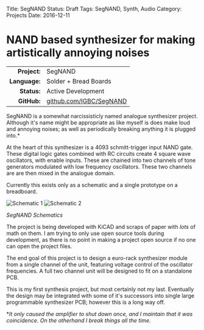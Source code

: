 Title: SegNAND
Status: Draft
Tags: SegNAND, Synth, Audio
Category: Projects
Date: 2016-12-11

NAND based synthesizer for making artistically annoying noises
==============================================================

|             |                       |
|------------:|-----------------------|
|**Project:** | SegNAND               |
|**Language:**| Solder + Bread Boards |
|**Status:**  | Active Development    |
|**GitHub:**  | [github.com/IGBC/SegNAND](https://github.com/IGBC/SegNAND)|

SegNAND is a somewhat narcissisticly named analogue synthesizer project. Although it's name might be appropriate as like myself is does make loud and annoying noises; as well as periodically breaking anything it is plugged into.*

At the heart of this synthesizer is a 4093 schmitt-trigger input NAND gate. These digital logic gates combined with RC circuits create 4 square wave oscillators, with enable inputs. These are chained into two channels of tone generators modulated with low frequency oscillators. These two channels are are then mixed in the analogue domain.

Currently this exists only as a schematic and a single prototype on a breadboard.

![Schematic 1]({filename}/Projects/SegNAND-Schematic1.svg)
![Schematic 2]({filename}/Projects/SegNAND-Schematic2.svg)

*SegNAND Schematics*

The project is being developed with KiCAD and scraps of paper with *lots* of math on them. I am trying to only use open source tools during development, as there is no point in making a project open source if no one can open the project files.

The end goal of this project is to design a euro-rack synthesizer module from a single channel of the unit, featuring voltage control of the oscillator frequencies. A full two channel unit will be designed to fit on a standalone PCB.

This is my first synthesis project, but most certainly not my last. Eventually the design may be integrated with some of it's successors into single large programmable synthesizer PCB; however this is a long way off.

**It only caused the amplifier to shut down once, and I maintain that it was coincidence. On the otherhand I break things all the time.*


